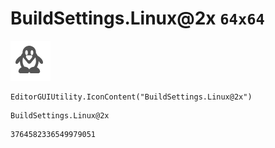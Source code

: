 # BuildSettings.Linux@2x `64x64`
<img src="/img/BuildSettings.Linux@2x.png" width=64 height=64>

``` CSharp
EditorGUIUtility.IconContent("BuildSettings.Linux@2x")
```
```
BuildSettings.Linux@2x
```
```
3764582336549979051
```

